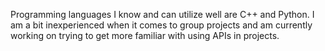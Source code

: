 Programming languages I know and can utilize well are C++ and Python.
I am a bit inexperienced when it comes to group projects and am currently working on 
trying to get more familiar with using APIs in projects.

